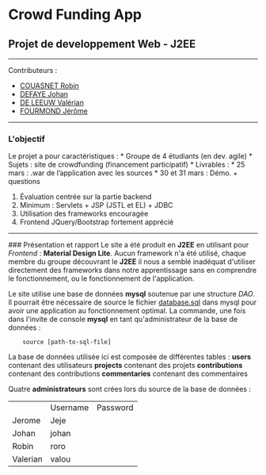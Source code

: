 # Crowd Funding App

## Projet de developpement Web - J2EE

- - -

Contributeurs :
* [COUASNET Robin](http://github.com/rcouasnet)
* [DEFAYE Johan](https://github.com/jdefaye)
* [DE LEEUW Valérian](http://github.com/vdeleeuw)
* [FOURMOND Jérôme](https://github.com/jfourmond)

- - -

### L'objectif

Le projet a pour caractéristiques :
	* Groupe de 4 étudiants (en dev. agile)
	* Sujets : site de crowdfunding (financement participatif)
	* Livrables :
		* 25 mars : .war de l’application avec les sources
		* 30 et 31 mars : Démo. + questions

1. Évaluation centrée sur la partie backend
2. Minimum : Servlets + JSP (JSTL et EL) + JDBC
3. Utilisation des frameworks encouragée
4. Frontend JQuery/Bootstrap fortement apprécié

---

### Présentation et rapport
Le site a été produit en **J2EE** en utilisant pour _Frontend_ : **Material Design Lite**. Aucun framework n'a été utilisé, chaque membre du groupe découvrant le **J2EE** il nous a semblé inadéquat d'utiliser directement des frameworks dans notre apprentissage sans en comprendre le fonctionnement, ou le fonctionnement de l'application.

Le site utilise une base de données **mysql** soutenue par une structure _DAO_.
Il pourrait être nécessaire de source le fichier [database.sql](https://github.com/jfourmond/Crowd-Funding-App/blob/master/Crowd%20Funding%20App/WebContent/WEB-INF/DB/database.sql) dans mysql pour avoir une application au fonctionnement optimal.
	La commande, une fois dans l'invite de console **mysql** en tant qu'administrateur de la base de données :
		
		source [path-to-sql-file]
		
La base de données utilisée ici est composée de différentes tables :
	**users**			contenant des utilisateurs
	**projects**		contenant des projets
	**contributions**	contenant des contributions
	**commentaries**	contenant des commentaires

Quatre **administrateurs** sont crées lors du source de la base de données :

<table>
	<th>
		<td> Username </td>
		<td> Password </td>
	</th>
	<tr>
		<td> Jerome </td>
		<td> Jeje </td>
	</tr>
	<tr>
		<td> Johan </td>
		<td> johan </td>
	</tr>
	<tr>
		<td> Robin </td>
		<td> roro </td>
	</tr>
	<tr>
		<td> Valerian </td>
		<td> valou </td>
	</tr>
</table>